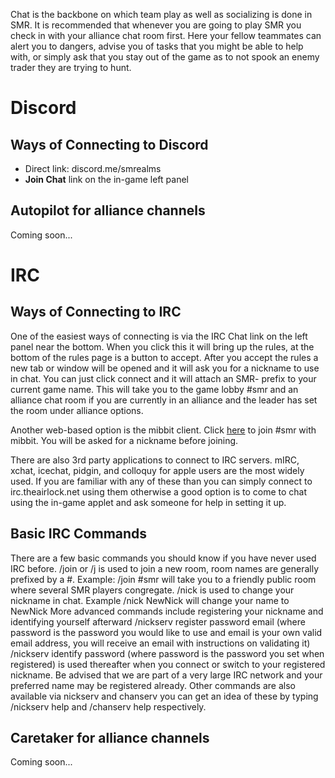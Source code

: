 <!-- TITLE: Chat Servers -->
<!-- SUBTITLE: A quick summary of SMR chat services -->


Chat is the backbone on which team play as well as socializing is done in SMR. It is recommended that whenever you are going to play SMR you check in with your alliance chat room first. Here your fellow teammates can alert you to dangers, advise you of tasks that you might be able to help with, or simply ask that you stay out of the game as to not spook an enemy trader they are trying to hunt.

# Discord
## Ways of Connecting to Discord
* Direct link: discord.me/smrealms
* **Join Chat** link on the in-game left panel

## Autopilot for alliance channels
Coming soon...

# IRC
## Ways of Connecting to IRC

One of the easiest ways of connecting is via the IRC Chat link on the left panel near the bottom. When you click this it will bring up the rules, at the bottom of the rules page is a button to accept. After you accept the rules a new tab or window will be opened and it will ask you for a nickname to use in chat. You can just click connect and it will attach an SMR- prefix to your current game name. This will take you to the game lobby #smr and an alliance chat room if you are currently in an alliance and the leader has set the room under alliance options.

Another web-based option is the mibbit client. Click [here](https://client02.chat.mibbit.com/?server=irc.theairlock.net&channel=%23smr) to join #smr with mibbit. You will be asked for a nickname before joining.

There are also 3rd party applications to connect to IRC servers. mIRC, xchat, icechat, pidgin, and colloquy for apple users are the most widely used. If you are familiar with any of these than you can simply connect to irc.theairlock.net using them otherwise a good option is to come to chat using the in-game applet and ask someone for help in setting it up.

## Basic IRC Commands

There are a few basic commands you should know if you have never used IRC before. /join or /j is used to join a new room, room names are generally prefixed by a #. Example: /join #smr will take you to a friendly public room where several SMR players congregate. /nick is used to change your nickname in chat. Example /nick NewNick will change your name to NewNick
More advanced commands include registering your nickname and identifying yourself afterward
/nickserv register password email (where password is the password you would like to use and email is your own valid email address, you will receive an email with instructions on validating it)
/nickserv identify password (where password is the password you set when registered) is used thereafter when you connect or switch to your registered nickname.
Be advised that we are part of a very large IRC network and your preferred name may be registered already.
Other commands are also available via nickserv and chanserv you can get an idea of these by typing /nickserv help and /chanserv help respectively.

## Caretaker for alliance channels
Coming soon...
